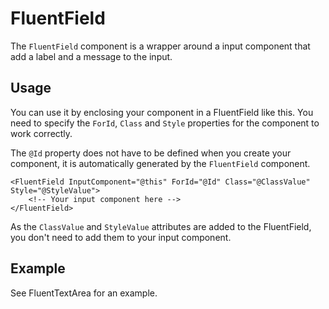 # FluentField

The `FluentField` component is a wrapper around a input component that add a label and a message to the input.

## Usage

You can use it by enclosing your component in a FluentField like this.
You need to specify the `ForId`, `Class` and `Style` properties for the component to work correctly.

The `@Id` property does not have to be defined when you create your component,
it is automatically generated by the `FluentField` component.

```razor
<FluentField InputComponent="@this" ForId="@Id" Class="@ClassValue" Style="@StyleValue">
    <!-- Your input component here -->
</FluentField>
```

As the `ClassValue` and `StyleValue` attributes are added to the FluentField, you don't need to add them to your input component.

## Example

See FluentTextArea for an example.
